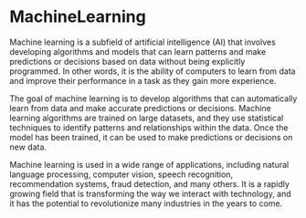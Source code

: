 # MachineLearning

Machine learning is a subfield of artificial intelligence (AI) that involves developing algorithms and models that can 
learn patterns and make predictions or decisions based on data without being explicitly programmed. In other words, it is 
the ability of computers to learn from data and improve their performance in a task as they gain more experience.

The goal of machine learning is to develop algorithms that can automatically learn from data and make accurate predictions 
or decisions. Machine learning algorithms are trained on large datasets, and they use statistical techniques to identify 
patterns and relationships within the data. Once the model has been trained, it can be used to make predictions or decisions 
on new data.

Machine learning is used in a wide range of applications, including natural language processing, computer vision, speech 
recognition, recommendation systems, fraud detection, and many others. It is a rapidly growing field that is transforming 
the way we interact with technology, and it has the potential to revolutionize many industries in the years to come.